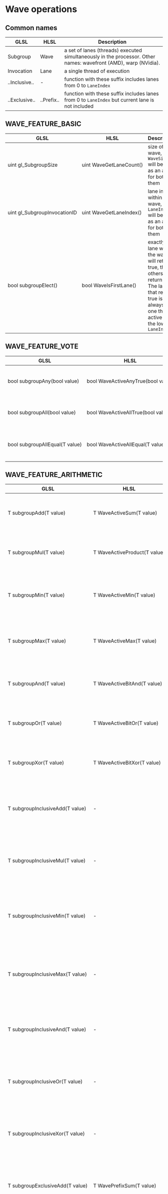 # Wave operations

## Common names

| GLSL | HLSL | Description |
|---|---|---|
| Subgroup | Wave | a set of lanes (threads) executed simultaneously in the processor. Other names: wavefront (AMD), warp (NVidia). |
| Invocation | Lane | a single thread of execution |
| ..Inclusive.. | - | function with these suffix includes lanes from 0 to `LaneIndex` |
| ..Exclusive.. | ..Prefix.. | function with these suffix includes lanes from 0 to `LaneIndex` but current lane is not included |


## WAVE_FEATURE_BASIC

| GLSL | HLSL | Description |
|---|---|---|
| uint&nbsp;gl_SubgroupSize | uint&nbsp;WaveGetLaneCount() | size of the wave, `WaveSize` will be used as an alias for both of them |
| uint&nbsp;gl_SubgroupInvocationID | uint&nbsp;WaveGetLaneIndex() | lane index within the wave, `LaneIndex` will be used as an alias for both of them|
| bool&nbsp;subgroupElect() | bool&nbsp;WaveIsFirstLane() | exactly one lane within the wave will return true, the others will return false. The lane that returns true is always the one that is active with the lowest `LaneIndex` |
 
 
## WAVE_FEATURE_VOTE

| GLSL | HLSL | Description |
|---|---|---|
| bool&nbsp;subgroupAny(bool&nbsp;value) | bool&nbsp;WaveActiveAnyTrue(bool&nbsp;value) | returns true if any active lane has `value == true` |
| bool&nbsp;subgroupAll(bool&nbsp;value) | bool&nbsp;WaveActiveAllTrue(bool&nbsp;value) | returns true if all active lanes have `value == true` |
| bool&nbsp;subgroupAllEqual(T&nbsp;value) | bool&nbsp;WaveActiveAllEqual(T&nbsp;value) | returns true if all active lanes have a `value` that is equal |
 
 
## WAVE_FEATURE_ARITHMETIC

| GLSL | HLSL | Description |
|---|---|---|
| T&nbsp;subgroupAdd(T&nbsp;value) | T&nbsp;WaveActiveSum(T&nbsp;value) | returns the summation of all active lanes `value`'s across the wave |
| T&nbsp;subgroupMul(T&nbsp;value) | T&nbsp;WaveActiveProduct(T&nbsp;value) | returns the multiplication of all active lanes `value`'s across the wave |
| T&nbsp;subgroupMin(T&nbsp;value) | T&nbsp;WaveActiveMin(T&nbsp;value) | returns the minimum value of all active lanes `value`'s across the wave |
| T&nbsp;subgroupMax(T&nbsp;value) | T&nbsp;WaveActiveMax(T&nbsp;value) | returns the maximum value of all active lanes `value`'s across the wave |
| T&nbsp;subgroupAnd(T&nbsp;value) | T&nbsp;WaveActiveBitAnd(T&nbsp;value) | returns the binary AND of all active lanes `value`'s across the wave |
| T&nbsp;subgroupOr(T&nbsp;value)  | T&nbsp;WaveActiveBitOr(T&nbsp;value) | returns the binary OR of all active lanes `value`'s across the wave |
| T&nbsp;subgroupXor(T&nbsp;value) | T&nbsp;WaveActiveBitXor(T&nbsp;value) | returns the binary XOR of all active lanes `value`'s across the wave |
| T&nbsp;subgroupInclusiveAdd(T&nbsp;value) | - | returns the inclusive scan summation of all active lanes `value`'s across the wave |
| T&nbsp;subgroupInclusiveMul(T&nbsp;value) | - | returns the inclusive scan the multiplication of all active lanes `value`'s across the wave |
| T&nbsp;subgroupInclusiveMin(T&nbsp;value) | - | returns the inclusive scan the minimum value of all active lanes `value`'s across the wave |
| T&nbsp;subgroupInclusiveMax(T&nbsp;value) | - | returns the inclusive scan the maximum value of all active lanes `value`'s across the wave |
| T&nbsp;subgroupInclusiveAnd(T&nbsp;value) | - | returns the inclusive scan the binary AND of all active lanes `value`'s across the wave |
| T&nbsp;subgroupInclusiveOr(T&nbsp;value)  | - | returns the inclusive scan the binary OR of all active lanes `value`'s across the wave |
| T&nbsp;subgroupInclusiveXor(T&nbsp;value) | - |  returns the inclusive scan the binary XOR of all active lanes `value`'s across the wave |
| T&nbsp;subgroupExclusiveAdd(T&nbsp;value) | T&nbsp;WavePrefixSum(T&nbsp;value) | returns the exclusive scan summation of all active lanes `value`'s across the wave |
| T&nbsp;subgroupExclusiveMul(T&nbsp;value) | T&nbsp;WavePrefixProduct(T&nbsp;value) | returns the exclusive scan the multiplication of all active lanes `value`'s across the wave |
| T&nbsp;subgroupExclusiveMin(T&nbsp;value) | - | returns the exclusive scan the minimum value of all active lanes `value`'s across the wave |
| T&nbsp;subgroupExclusiveMax(T&nbsp;value) | - | returns the exclusive scan the maximum value of all active lanes `value`'s across the wave |
| T&nbsp;subgroupExclusiveAnd(T&nbsp;value) | - | returns the exclusive scan the binary AND of all active lanes `value`'s across the wave |
| T&nbsp;subgroupExclusiveOr(T&nbsp;value)  | - | returns the exclusive scan the binary OR of all active lanes `value`'s across the wave |
| T&nbsp;subgroupExclusiveXor(T&nbsp;value) | - | returns the exclusive scan the binary XOR of all active lanes `value`'s across the wave |
 
 
## WAVE_FEATURE_BALLOUT

| GLSL | HLSL | Description |
|---|---|---|
| uvec4&nbsp;subgroupBallot(bool&nbsp;value) | uint4&nbsp;WaveActiveBallot(bool&nbsp;value) | each lane contributes a single bit to the resulting `uvec4` correponding to `value` |
| T&nbsp;subgroupBroadcast(T&nbsp;value,&nbsp;uint&nbsp;id) | T&nbsp;WaveReadLaneAt(T&nbsp;value,&nbsp;uint&nbsp;id) | broadcasts the `value` whose `LaneIndex == id` to all other lanes (id must be a compile time constant) |
| T&nbsp;subgroupBroadcastFirst(T&nbsp;value) | T&nbsp;WaveReadLaneFirst(T&nbsp;value) | broadcasts the `value` whose `LaneIndex` is the lowest active to all other lanes |
| bool&nbsp;subgroupInverseBallot(uvec4&nbsp;value) | - | returns true if this lanes bit in `value` is true |
| bool&nbsp;subgroupBallotBitExtract(uvec4&nbsp;value,&nbsp;uint&nbsp;index) | - | returns true if the bit corresponding to `index` is set in `value` |
| uint&nbsp;subgroupBallotBitCount(uvec4&nbsp;value) | - | returns the number of bits set in `value`, only counting the bottom `WaveSize` bits |
| uint&nbsp;subgroupBallotInclusiveBitCount(uvec4&nbsp;value) | - | returns the inclusive scan of the number of bits set in `value`, only counting the bottom `WaveSize` bits (we'll cover what an inclusive scan is later) |
| uint&nbsp;subgroupBallotExclusiveBitCount(uvec4&nbsp;value) | - | returns the exclusive scan of the number of bits set in `value`, only counting the bottom `WaveSize` bits (we'll cover what an exclusive scan is later) |
| uint&nbsp;subgroupBallotFindLSB(uvec4&nbsp;value) | - | returns the lowest bit set in `value`, only counting the bottom `WaveSize` bits |
| uint&nbsp;subgroupBallotFindMSB(uvec4&nbsp;value) | - | returns the highest bit set in `value`, only counting the bottom `WaveSize` bits |
| uint&nbsp;subgroupBallotBitCount( subgroupBallot(bool&nbsp;value)) | uint&nbsp;WaveActiveCountBits(bool&nbsp;value) | counts the number of boolean variables which evaluate to true across all active lanes in the current wave, and replicates the result to all lanes in the wave |
| uint&nbsp;subgroupBallotExclusiveBitCount( subgroupBallot(bool&nbsp;value)) | uint&nbsp;WavePrefixCountBits(bool&nbsp;value) | returns the sum of all the specified boolean variables set to true across all active lanes with indices smaller than the current lane |


## WAVE_FEATURE_SHUFFLE

| GLSL | HLSL | Description |
|---|---|---|
| T&nbsp;subgroupShuffle(T&nbsp;value,&nbsp;uint&nbsp;index) | - | returns the `value` whose `LaneIndex` is equal to `index` |
| T&nbsp;subgroupShuffleXor(T&nbsp;value,&nbsp;uint&nbsp;mask) | - | returns the `value` whose `LaneIndex` is equal to the current lanes `LaneIndex` xor'ed with `mask` |
 
 
## WAVE_FEATURE_SHUFFLE_RELATIVE

| GLSL | HLSL | Description |
|---|---|---|
| T&nbsp;subgroupShuffleUp(T&nbsp;value,&nbsp;uint&nbsp;delta) | - | returns the `value` whose `LaneIndex` is equal to the current lanes `LaneIndex` minus `delta` |
| T&nbsp;subgroupShuffleDown(T&nbsp;value,&nbsp;uint&nbsp;delta) | - | returns the `value` whose `LaneIndex` is equal to the current lanes `LaneIndex` plus `delta` |
 
 
## WAVE_FEATURE_CLUSTERED

| GLSL | HLSL | Description |
|---|---|---|
| T&nbsp;subgroupClusteredAdd(T&nbsp;value,&nbsp;uint&nbsp;clusterSize) | - | returns the summation of all active lanes `value`'s across clusters of size `clusterSize` |
| T&nbsp;subgroupClusteredMul(T&nbsp;value,&nbsp;uint&nbsp;clusterSize) | - | returns the multiplication of all active lanes `value`'s across clusters of size `clusterSize` |
| T&nbsp;subgroupClusteredMin(T&nbsp;value,&nbsp;uint&nbsp;clusterSize) | - | returns the mininum value of all active lanes `value`'s across clusters of size `clusterSize` |
| T&nbsp;subgroupClusteredMax(T&nbsp;value,&nbsp;uint&nbsp;clusterSize) | - | returns the maximum value of all active lanes `value`'s across clusters of size `clusterSize` |
| T&nbsp;subgroupClusteredAnd(T&nbsp;value,&nbsp;uint&nbsp;clusterSize) | - | returns the binary AND of all active lanes `value`'s across clusters of size `clusterSize` |
| T&nbsp;subgroupClusteredOr(T&nbsp;value,&nbsp;uint&nbsp;clusterSize)  | - | returns the binary OR of all active lanes `value`'s across clusters of size `clusterSize` |
| T&nbsp;subgroupClusteredXor(T&nbsp;value,&nbsp;uint&nbsp;clusterSize) | - | returns the binary XOR of all active lanes `value`'s across clusters of size `clusterSize` |
 
 
## WAVE_FEATURE_QUAD
Quad operations executes on 2x2 grid in pixel and compute shaders.

| GLSL | HLSL | Description |
|---|---|---|
| T&nbsp;subgroupQuadBroadcast(T&nbsp;value,&nbsp;uint&nbsp;id) | T&nbsp;QuadReadLaneAt(T&nbsp;value,&nbsp;uint&nbsp;id) | returns the `value` in the quad whose `LaneIndex` modulus 4 is equal to `id` |
| T&nbsp;subgroupQuadSwapHorizontal(T&nbsp;value) | T&nbsp;QuadReadAcrossX(T&nbsp;value) | swaps `value`'s witin the quad horizontally |
| T&nbsp;subgroupQuadSwapVertical(T&nbsp;value) | T&nbsp;QuadReadAcrossY(T&nbsp;value) | swaps `value`'s witin the quad vertically |
| T&nbsp;subgroupQuadSwapDiagonal(T&nbsp;value) | T&nbsp;QuadReadAcrossDiagonal(T&nbsp;value) | swaps `value`'s witin the quad diagonally |
 
 
## References

GLSL<br/>
https://www.khronos.org/blog/vulkan-subgroup-tutorial<br/>
https://raw.githubusercontent.com/KhronosGroup/GLSL/master/extensions/khr/GL_KHR_shader_subgroup.txt<br/>

HLSL<br/>
https://docs.microsoft.com/en-us/windows/win32/direct3dhlsl/hlsl-shader-model-6-0-features-for-direct3d-12<br/>
https://github.com/Microsoft/DirectXShaderCompiler/wiki/Wave-Intrinsics<br/>
